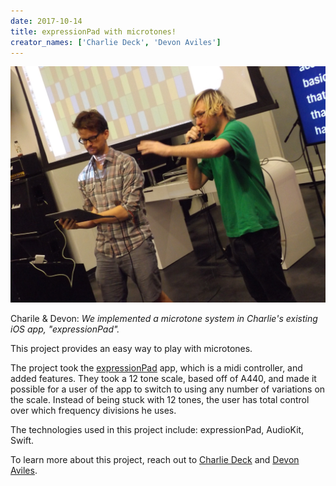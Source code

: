 ```yaml
---
date: 2017-10-14
title: expressionPad with microtones!
creator_names: ['Charlie Deck', 'Devon Aviles']
---
```

![Charlie and Devon demoing the capabilities of expressionPad with microtones.](/assets/events/20171014/DSCF8919.jpg)

Charile & Devon: *We implemented a microtone system in Charlie's existing iOS app, "expressionPad".*

This project provides an easy way to play with microtones.

The project took the [expressionPad](http://expressionpad.com) app, which is a midi controller, and added features. They took a 12 tone scale, based off of A440, and made it possible for a user of the app to switch to using any number of variations on the scale. Instead of being stuck with 12 tones, the user has total control over which frequency divisions he uses.


The technologies used in this project include:
expressionPad, AudioKit, Swift.

To learn more about this project, reach out to [Charlie Deck](https://twitter.com/bigblueboo) and [Devon Aviles](https://twitter.com/potatoenfuego).
